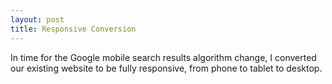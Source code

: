 ```yaml
---
layout: post
title: Responsive Conversion
---
```


In time for the Google mobile search results algorithm change, I converted our existing website to be fully responsive, from phone to tablet to desktop.
